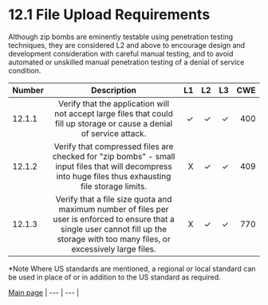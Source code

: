 # 12.1 File Upload Requirements

Although zip bombs are eminently testable using penetration testing techniques, they are considered L2 and above to encourage design and development consideration with careful manual testing, and to avoid automated or unskilled manual penetration testing of a denial of service condition.

| Number       | Description     | L1    		| L2         | L3 		   | CWE		|
| :------------- | :----------: | -----------: | -----------:|-----------:| -----------:|
| 12.1.1 | Verify that the application will not accept large files that could fill up storage or cause a denial of service attack.| ✓   | ✓   | ✓   | 400 |
| 12.1.2 | Verify that compressed files are checked for "zip bombs" - small input files that will decompress into huge files thus exhausting file storage limits.| X   | ✓   | ✓   | 409 |
| 12.1.3 | Verify that a file size quota and maximum number of files per user is enforced to ensure that a single user cannot fill up the storage with too many files, or excessively large files.| X   | ✓   | ✓   | 770 |


*Note
Where US standards are mentioned, a regional or local standard can be used in place of or in addition to the US standard as required.

[Main page](../README.md) 
| --- | --- |
